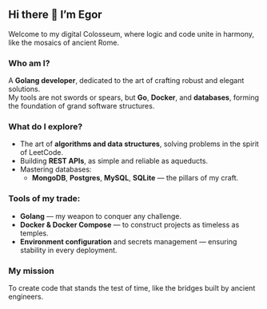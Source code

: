## Hi there 👋 I’m Egor  
Welcome to my digital Colosseum, where logic and code unite in harmony, like the mosaics of ancient Rome.  

### Who am I?  
A **Golang developer**, dedicated to the art of crafting robust and elegant solutions.  
My tools are not swords or spears, but **Go**, **Docker**, and **databases**, forming the foundation of grand software structures.  

### What do I explore?  
- The art of **algorithms and data structures**, solving problems in the spirit of LeetCode.  
- Building **REST APIs**, as simple and reliable as aqueducts.  
- Mastering databases:  
  - **MongoDB**, **Postgres**, **MySQL**, **SQLite** — the pillars of my craft.  

### Tools of my trade:  
- **Golang** — my weapon to conquer any challenge.  
- **Docker & Docker Compose** — to construct projects as timeless as temples.  
- **Environment configuration** and secrets management — ensuring stability in every deployment.  

### My mission  
To create code that stands the test of time, like the bridges built by ancient engineers.  
